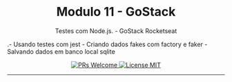 <h1 align="center">
<br>
  <!-- <img src="src/assets/images/logosmart.png" alt="SmartCon" widht="100px" height="160px"> -->
<br>
<br>
Modulo 11 - GoStack
</h1>

<p align="center">Testes com Node.js. - GoStack Rocketseat</p>
.- Usando testes com jest 
- Criando dados fakes com factory e faker
- Salvando dados em banco local sqlite


<p align="center">
  <a href="http://makeapullrequest.com">
    <img src="https://img.shields.io/badge/PRs-welcome-brightgreen.svg?style=flat-square" alt="PRs Welcome">
  </a>
  <a href="https://opensource.org/licenses/MIT">
    <img src="https://img.shields.io/badge/license-MIT-blue.svg?style=flat-square" alt="License MIT">
  </a>
</p>

<hr />

<!-- ## Features

This app features all the latest tools and practices in web development!

- ⚛ **React** — A library to build user interfaces
- ♻ **Redux with Redux Saga** — State management with middleware
- 💅 **CSS** — styled-components
- 🌸 **Reactotron** - Helps debugging process
- 💖 **Lint** — ESlint/Prettier/Editor Config

## Getting started

_Before you run this application you need to make sure the [server](https://github.com/jpedroschmitz/gobarber-api) is running!_.

1. Clone this repo using `https://github.com/jpedroschmitz/gobarber.git`
2. Move to the appropriate directory: `cd gobarber`.<br />
3. Run `yarn` to install dependencies.<br />
4. Run `yarn start` to see the example app at `http://localhost:3000`.

## Contributing

Please read [CONTRIBUTING.md](CONTRIBUTING.md) for details on our code of conduct, and the process for submitting pull requests.

## License

This project is licensed under the MIT License - see the [LICENSE.md](LICENSE.md) file for details. -->
